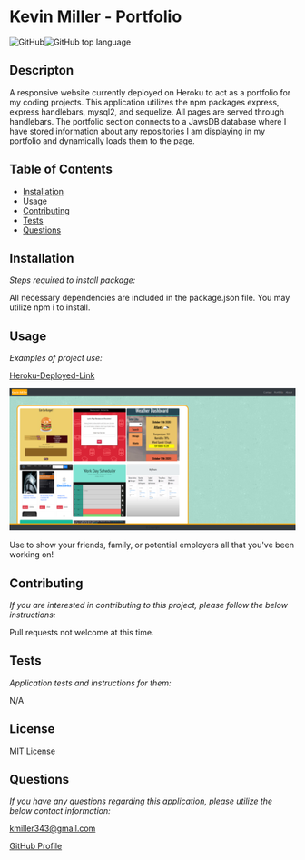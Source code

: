   # Kevin Miller - Portfolio

  ![GitHub](https://img.shields.io/github/license/k1te-m/Portfolio)![GitHub top language](https://img.shields.io/github/languages/top/k1te-m/Portfolio)

  ## Descripton
  A responsive website currently deployed on Heroku to act as a portfolio for my coding projects. This application utilizes the npm packages express, express handlebars, mysql2, 
  and sequelize. All pages are served through handlebars. The portfolio section connects to a JawsDB database where I have stored information about any repositories I am 
  displaying in my portfolio and dynamically loads them to the page.

  ## Table of Contents
  * [Installation](#installation)
  * [Usage](#usage)
  * [Contributing](#contributing)
  * [Tests](#tests)
  * [Questions](#questions)

  ## Installation 
    
  *Steps required to install package:* 
    
  All necessary dependencies are included in the package.json file. You may utilize npm i to install. 

  ## Usage

  *Examples of project use:*
  
  [Heroku-Deployed-Link](https://km-port.herokuapp.com/)
  
  ![Demo-Image](./public/images/demo.PNG)

  Use to show your friends, family, or potential employers all that you've been working on!

  ## Contributing

  *If you are interested in contributing to this project, please follow the below instructions:*

  Pull requests not welcome at this time.

  ## Tests

  *Application tests and instructions for them:*

  N/A

  ## License

  MIT License
  

  ## Questions

  *If you have any questions regarding this application, please utilize the below contact information:*

  [kmiller343@gmail.com](mailto:kmiller343@gmail.com)
  
  [GitHub Profile](https://www.github.com/k1te-m)
  
